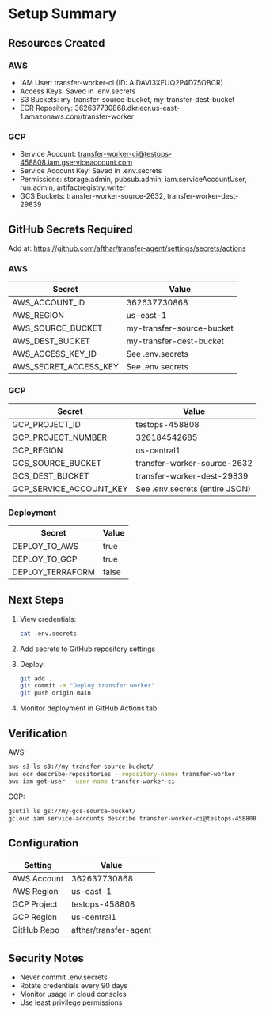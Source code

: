 # Setup Summary

## Resources Created

### AWS
- IAM User: transfer-worker-ci (ID: AIDAVI3XEUQ2P4D75OBCR)
- Access Keys: Saved in .env.secrets
- S3 Buckets: my-transfer-source-bucket, my-transfer-dest-bucket
- ECR Repository: 362637730868.dkr.ecr.us-east-1.amazonaws.com/transfer-worker

### GCP
- Service Account: transfer-worker-ci@testops-458808.iam.gserviceaccount.com
- Service Account Key: Saved in .env.secrets
- Permissions: storage.admin, pubsub.admin, iam.serviceAccountUser, run.admin, artifactregistry.writer
- GCS Buckets: transfer-worker-source-2632, transfer-worker-dest-29839

## GitHub Secrets Required

Add at: https://github.com/afthar/transfer-agent/settings/secrets/actions

### AWS

| Secret | Value |
|--------|-------|
| AWS_ACCOUNT_ID | 362637730868 |
| AWS_REGION | us-east-1 |
| AWS_SOURCE_BUCKET | my-transfer-source-bucket |
| AWS_DEST_BUCKET | my-transfer-dest-bucket |
| AWS_ACCESS_KEY_ID | See .env.secrets |
| AWS_SECRET_ACCESS_KEY | See .env.secrets |

### GCP

| Secret | Value |
|--------|-------|
| GCP_PROJECT_ID | testops-458808 |
| GCP_PROJECT_NUMBER | 326184542685 |
| GCP_REGION | us-central1 |
| GCS_SOURCE_BUCKET | transfer-worker-source-2632 |
| GCS_DEST_BUCKET | transfer-worker-dest-29839 |
| GCP_SERVICE_ACCOUNT_KEY | See .env.secrets (entire JSON) |

### Deployment

| Secret | Value |
|--------|-------|
| DEPLOY_TO_AWS | true |
| DEPLOY_TO_GCP | true |
| DEPLOY_TERRAFORM | false |

## Next Steps

1. View credentials:
   ```bash
   cat .env.secrets
   ```

2. Add secrets to GitHub repository settings

3. Deploy:
   ```bash
   git add .
   git commit -m "Deploy transfer worker"
   git push origin main
   ```

4. Monitor deployment in GitHub Actions tab

## Verification

AWS:
```bash
aws s3 ls s3://my-transfer-source-bucket/
aws ecr describe-repositories --repository-names transfer-worker
aws iam get-user --user-name transfer-worker-ci
```

GCP:
```bash
gsutil ls gs://my-gcs-source-bucket/
gcloud iam service-accounts describe transfer-worker-ci@testops-458808.iam.gserviceaccount.com
```

## Configuration

| Setting | Value |
|---------|-------|
| AWS Account | 362637730868 |
| AWS Region | us-east-1 |
| GCP Project | testops-458808 |
| GCP Region | us-central1 |
| GitHub Repo | afthar/transfer-agent |

## Security Notes

- Never commit .env.secrets
- Rotate credentials every 90 days
- Monitor usage in cloud consoles
- Use least privilege permissions